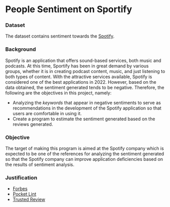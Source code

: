 # **People Sentiment on Sportify**  

### **Dataset**  
The dataset contains sentiment towards the [Spotify](https://www.kaggle.com/datasets/alexandrakim2201/spotify-dataset).  

### **Background**  
Spotify is an application that offers sound-based services, both music and podcasts. At this time, Sportify has been in great demand by various groups, whether it is in creating podcast content, music, and just listening to both types of content. With the attractive services available, Spotify is considered one of the best applications in 2022. However, based on the data obtained, the sentiment generated tends to be negative. Therefore, the following are the objectives in this project, namely:
- Analyzing the *keywords* that appear in negative sentiments to serve as recommendations in the development of the Spotify application so that users are comfortable in using it.
- Create a program to estimate the sentiment generated based on the reviews generated.

### **Objective**
The target of making this program is aimed at the Spotify company which is expected to be one of the references for analyzing the sentiment generated so that the Spotify company can improve application deficiencies based on the results of sentiment analysis.  

### **Justification**  
- [Forbes](https://www.forbes.com/sites/eamonnforde/2022/01/19/spotify-comfortably-remains-the-biggest-streaming-service-despite-its-market-share-being-eaten-into/)
- [Pocket Lint](https://www.pocket-lint.com/apps/news/google/146419-best-android-apps-the-ultimate-guide/)
- [Trusted Review](https://www.trustedreviews.com/news/spotify-is-giving-its-app-a-refresh-for-2022-4197481)

